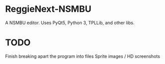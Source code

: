 # ReggieNext-NSMBU
A NSMBU editor. Uses PyQt5, Python 3, TPLLib, and other libs.

# TODO
Finish breaking apart the program into files
Sprite images / HD screenshots 
